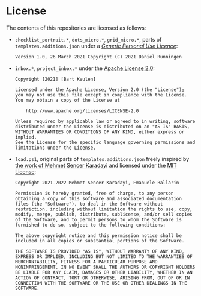 # License

The contents of this repositories are licensed as follows:

- `checklist_portrait.*`, `dots_micro.*`, `grid_micro.*`, parts of `templates.additions.json` under a [*Generic Personal Use Licence*](https://github.com/DanielRunningen/rM2Mods/blob/main/LICENCE.md):
  
  `Version 1.0, 26 March 2021 Copyright (C) 2021 Daniel Runningen`

- `inbox.*`, `project_inbox.*` under the [Apache License 2.0](https://github.com/BartKeulen/remarkable-gtd-templates/blob/main/LICENSE):

  ```
  Copyright [2021] [Bart Keulen]
  
  Licensed under the Apache License, Version 2.0 (the "License");
  you may not use this file except in compliance with the License.
  You may obtain a copy of the License at
  
      http://www.apache.org/licenses/LICENSE-2.0
  
  Unless required by applicable law or agreed to in writing, software
  distributed under the License is distributed on an "AS IS" BASIS,
  WITHOUT WARRANTIES OR CONDITIONS OF ANY KIND, either express or implied.
  See the License for the specific language governing permissions and
  limitations under the License.
  ```

- `load.ps1`, original parts of `templates.additions.json` freely inspired by [the work of Mehmet Sencer Karadayi](https://github.com/msencer/remarkable_templates) and licensed under the [MIT License](./MITLICENSE.md):

  ```
  Copyright 2021-2022 Mehmet Sencer Karadayi, Emanuele Ballarin
  
  Permission is hereby granted, free of charge, to any person obtaining a copy of this software and associated documentation files (the "Software"), to deal in the Software without restriction, including without limitation the rights to use, copy, modify, merge, publish, distribute, sublicense, and/or sell copies of the Software, and to permit persons to whom the Software is furnished to do so, subject to the following conditions:
  
  The above copyright notice and this permission notice shall be included in all copies or substantial portions of the Software.
  
  THE SOFTWARE IS PROVIDED "AS IS", WITHOUT WARRANTY OF ANY KIND, EXPRESS OR IMPLIED, INCLUDING BUT NOT LIMITED TO THE WARRANTIES OF MERCHANTABILITY, FITNESS FOR A PARTICULAR PURPOSE AND NONINFRINGEMENT. IN NO EVENT SHALL THE AUTHORS OR COPYRIGHT HOLDERS BE LIABLE FOR ANY CLAIM, DAMAGES OR OTHER LIABILITY, WHETHER IN AN ACTION OF CONTRACT, TORT OR OTHERWISE, ARISING FROM, OUT OF OR IN CONNECTION WITH THE SOFTWARE OR THE USE OR OTHER DEALINGS IN THE SOFTWARE.
  ```
